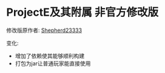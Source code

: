 # ProjectE及其附属 非官方修改版
  修改版原作者: [Shepherd23333](https://github.com/Shepherd23333)

变化:
* 增加了依赖使其能够顺利构建
* 打包为jar让普通玩家能直接使用


